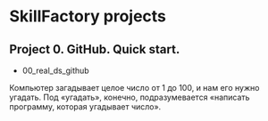# SkillFactory projects

## Project 0. GitHub. Quick start.
- 00_real_ds_github

Компьютер загадывает целое число от 1 до 100, и нам его нужно угадать. Под «угадать», конечно, подразумевается «написать программу, которая угадывает число».
